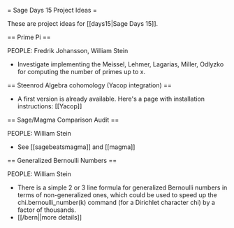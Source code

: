 = Sage Days 15 Project Ideas =

These are project ideas for [[days15|Sage Days 15]].

== Prime Pi ==

PEOPLE: Fredrik Johansson, William Stein

  * Investigate implementing the Meissel, Lehmer, Lagarias, Miller, Odlyzko for computing the number of primes up to x.


== Steenrod Algebra cohomology (Yacop integration) ==

  * A first version is already available. Here's a page with installation instructions: [[Yacop]] 

== Sage/Magma Comparison Audit ==

PEOPLE: William Stein

  * See [[sagebeatsmagma]] and [[magma]]

== Generalized Bernoulli Numbers ==

PEOPLE: William Stein
  
  * There is a simple 2 or 3 line formula for generalized Bernoulli numbers in terms of non-generalized ones, which could be used to speed up the chi.bernoulli_number(k) command (for a Dirichlet character chi) by a factor of thousands.
  * [[/bern||more details]]
